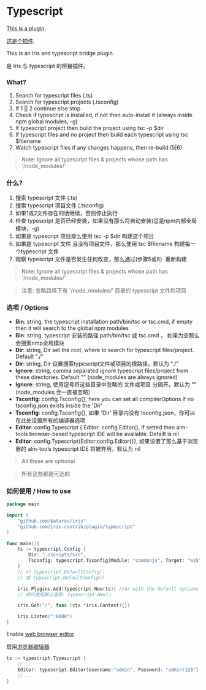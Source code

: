 # Typescript

[This is a plugin](https://github.com/iris-contrib/plugin/tree/master/typescript).

[这是个插件](https://github.com/iris-contrib/plugin/tree/master/typescript).

This is an Iris and typescript bridge plugin.

是 Iris 与 typescript 的桥接插件。

### What?

1. Search for typescript files (.ts)
2.    Search for typescript projects (.tsconfig)
3.    If 1 || 2 continue else stop
4.    Check if typescript is installed, if not then auto-install it (always inside npm global modules, -g)
5.    If typescript project then build the project using tsc -p $dir
6.    If typescript files and no project then build each typescript using tsc $filename
7.    Watch typescript files if any changes happens, then re-build (5|6)

 >Note: Ignore all typescript files & projects whose path has '/node_modules/'
 
### 什么?

1. 搜索 typescript 文件 (.ts)
2.    搜索 typescript 项目文件 (.tsconfig)
3.    如果1或2文件存在的话继续，否则停止执行
4.    检查 typescript 是否已经安装，如果没有那么将自动安装(总是npm内部全局模块，-g)
5.    如果是 typescript 项目那么使用 tsc -p $dir 构建这个项目
6.    如果是 typescript 文件 且没有项目文件，那么使用 tsc $filename 构建每一个typescript 文件
7.    观察 typescript 文件是否发生任何改变，那么通过(步骤5或6）重新构建

 >Note: Ignore all typescript files & projects whose path has '/node_modules/'
 
 >注意: 忽略路径下有 '/node_modules/' 目录的 typescript 文件和项目
 




### 选项 / Options

 - **Bin**: string, the typescript installation path/bin/tsc or tsc.cmd, if empty then it will search to the global npm modules
 - **Bin**: string, typescript 安装的路径 path/bin/tsc 或 tsc.cmd ， 如果为空那么会搜索nmp全局模块
 - **Dir**: string, Dir set the root, where to search for typescript files/project. Default "./" 
 - **Dir**: string, Dir 设置搜索typescript文件或项目的根路径，默认为 "./"
 - **Ignore**: string, comma separated ignore typescript files/project from these directories. Default "" (node_modules are always ignored) 
 - **Ignore**: string, 使用逗号将这些目录中忽略的 文件或项目 分隔开。默认为 "" (node_modules 会一直被忽略)
 - **Tsconfig**: config.Tsconfig{}, here you can set all compilerOptions if no tsconfig.json exists inside the 'Dir' 
 - **Tsconfig**: config.Tsconfig{}, 如果 'Dir' 目录内没有 tsconfig.json，你可以在此处设置所有的编译器选项
 - **Editor**: config.Typescript { Editor: config.Editor{}, if setted then alm-tools browser-based typescript IDE will be available. Defailt is nil
 - **Editor**: config.Typescript{Editor:config.Editor{}}, 如果设置了那么基于浏览器的 alm-tools typescript IDE 将被弃用，默认为 nil
 
 >All these are optional
 
 >所有这些都是可选的


### 如何使用 / How to use

```go
package main

import (
    "github.com/kataras/iris"
    "github.com/iris-contrib/plugin/typescript"
)

func main(){
    ts := typescript.Config {
        Dir: "./scripts/src",
        Tsconfig: typescript.Tsconfig{Module: "commonjs", Target: "es5"}, 
    }
    // or typescript.DefaultConfig()
    // 或 typescript.DefaultConfig()

    iris.Plugins.Add(typescript.New(ts)) //or with the default options just: typescript.New()
    // 或只使用默认选项: typescript.New()

    iris.Get("/", func (ctx *iris.Context){})

    iris.Listen(":8080")
}
```

Enable [web browser editor](plugin-editor.md)

启用[浏览器编辑器](plugin-editor.md)

```go
ts := typescript.Typescript {
    //...
    Editor: typescript.Editor{Username:"admin", Password: "admin!123"}
    //...
}

```